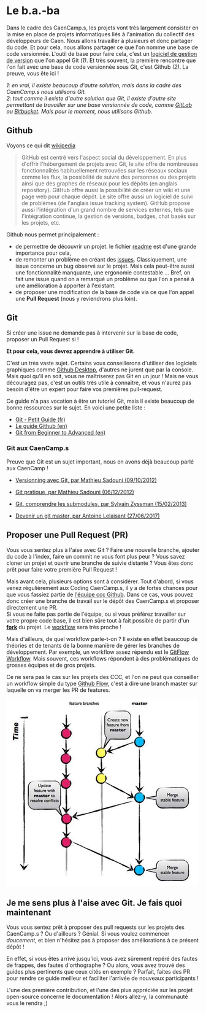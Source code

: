 # Le b.a.-ba

Dans le cadre des CaenCamp.s, les projets vont très largement consister en la mise en place de projets informatiques liés à l'animation du collectif des développeurs de Caen. Nous allons travailler à plusieurs et donc partager du code. Et pour cela, nous allons partager ce que l'on nomme une base de code versionnée. L'outil de base pour faire cela, c'est un [logiciel de gestion de version](https://fr.wikipedia.org/wiki/Logiciel_de_gestion_de_versions) que l'on appel Git *(1)*. Et très souvent, la première rencontre que l'on fait avec une base de code versionnée sous Git, c'est Github *(2)*. La preuve, vous ête ici !

*1: en vrai, il existe beaucoup d'autre solution, mais dans la cadre des CaenCamp.s nous utilisons Git.*    
*2: tout comme il existe d'autre solution que Git, il existe d'autre site permettant de travailler sur une base versionnée de code, comme [GitLab](https://gitlab.com) ou [Bitbucket](https://bitbucket.org
). Mais pour le moment, nous utilisons Github.*

## Github

Voyons ce qui dit [wikipedia](https://fr.wikipedia.org/wiki/GitHub)

> GitHub est centré vers l'aspect social du développement. En plus d'offrir l'hébergement de projets avec Git, le site offre de nombreuses fonctionnalités habituellement retrouvées sur les réseaux sociaux comme les flux, la possibilité de suivre des personnes ou des projets ainsi que des graphes de réseaux pour les dépôts (en anglais repository). GitHub offre aussi la possibilité de créer un wiki et une page web pour chaque dépôt. Le site offre aussi un logiciel de suivi de problèmes (de l'anglais issue tracking system). GitHub propose aussi l'intégration d'un grand nombre de services externes, tels que l'intégration continue, la gestion de versions, badges, chat basés sur les projets, etc.

Github nous permet principalement :

* de permettre de découvrir un projet. le fichier [readme](#) est d'une grande importance pour cela,
* de remonter un problème en créant des [issues](https://guides.github.com/features/issues/). Classiquement, une issue concerne un bug observé sur le projet. Mais cela peut-être aussi une fonctionnalité manquante, une ergonomie contestable ... Bref, on fait une issue quand on a remarqué un problème ou que l'on a pensé à une amélioration à apporter à l'existant.
* de proposer une modification de la base de code via ce que l'on appel une **Pull Request** (nous y reviendrons plus loin).

## Git

Si créer une issue ne demande pas à intervenir sur la base de code, proposer un Pull Request si !

**Et pour cela, vous devrez apprendre à utiliser Git.** 

C'est un très vaste sujet. Certains vous conseillerons d'utiliser des logiciels graphiques comme [Github Desktop](https://desktop.github.com/), d'autres ne jurent que par la console. Mais quoi qu'il en soit, vous ne maîtriserez pas Git en un jour ! Mais ne vous découragez pas, c'est un outils très utile à connaître, et vous n'aurez pas besoin d'être un expert pour faire vos premières pull-request.

Ce guide n'a pas vocation à être un tutoriel Git, mais il existe beaucoup de bonne ressources sur le sujet. En voici une petite liste :

* [Git - Petit Guide (fr)](https://rogerdudler.github.io/git-guide/index.fr.html)
* [Le guide Github (en)](https://guides.github.com/introduction/git-handbook/)
* [Git from Beginner to Advanced (en)](https://www.madebymike.com.au/writing/how-to-git/)

### Git aux CaenCamp.s

Preuve que Git est un sujet important, nous en avons déjà beaucoup parlé aux CaenCamp !

* [Versionning avec Git, par Mathieu Sadouni (09/10/2012)](https://www.caen.camp/talks/edition-5-versioning-avec-git)

* [Git pratique, par Mathieu Sadouni (06/12/2012)](https://www.caen.camp/talks/edition-7-git-pratique)

* [Git, comprendre les submodules, par Sylvain Zyssman (15/02/2013)](https://www.caen.camp/talks/edition-9-git-comprendre-les-submodules)

* [Devenir un git master, par Antoine Lelaisant (27/06/2017)](https://www.caen.camp/talks/edition-5-versioning-avec-git)

## Proposer une Pull Request (PR)

Vous vous sentez plus à l'aise avec Git ? Faire une nouvelle branche, ajouter du code à l'index, faire un commit ne vous font plus peur ? Vous savez cloner un projet et ouvrir une branche de suivie distante ? Vous êtes donc prêt pour faire votre première Pull Request !

Mais avant cela, plusieurs options sont à considérer. Tout d'abord, si vous venez régulièrement aux Coding CaenCamp.s, il y a de fortes chances pour que vous fassiez partie de [l'équipe ccc Github](https://github.com/orgs/CaenCamp/teams/codingcaencamp). Dans ce cas, vous pouvez donc créer une branche de travail sur le dépôt des CaenCamp.s et proposer directement une PR.    
Si vous ne faite pas partie de l'équipe, ou si vous préférez travailler sur votre propre code base, il est bien sûre tout à fait possible de partir d'un **[fork](https://guides.github.com/activities/forking/)** du projet. Le [workflow](https://blog.scottlowe.org/2015/01/27/using-fork-branch-git-workflow/) sera très proche !

Mais d'ailleurs, de quel workflow parle-t-on ? Il existe en effet beaucoup de théories et de tenants de la bonne manière de gérer les branches de développement. Par exemple, un workflow assez répendu est le [GitFlow Workflow](https://www.atlassian.com/git/tutorials/comparing-workflows/gitflow-workflow). Mais souvent, ces workflows répondent à des problématiques de grosses équipes et de gros projets.

Ce ne sera pas le cas sur les projets des CCC, et l'on ne peut que conseiller un workflow simple du type [Github Flow](https://guides.github.com/introduction/flow/), c'est à dire une branch master sur laquelle on va merger les PR de features.

![Github Flow](images/githubflow.jpg)

## Je me sens plus à l'aise avec Git. Je fais quoi maintenant

Vous vous sentez prêt à proposer des pull requests sur les projets des CaenCamp.s ? Ou d'ailleurs ? Génial.
Si vous voulez commencer *doucement*, et bien n'hésitez pas à proposer des améliorations à ce présent dépôt ! 

En effet, si vous êtes arrivé jusqu'ici, vous avez sûrement repéré des fautes de frappes, des fautes d'orthographe ? Ou alors, vous avez trouvé des guides plus pertinents que ceux cités en exemple ? Parfait, faites des PR pour rendre ce guide meilleur et faciliter l'arrivée de nouveaux participants ! 

L'une des première contribution, et l'une des plus appréciée sur les projet open-source concerne le documentation ! Alors allez-y, la communauté vous le rendra ;)
